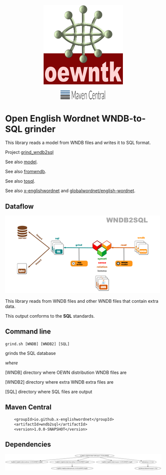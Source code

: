 <p align="center">
<img width="256" height="256" src="images/oewntk.png" alt="OEWNTK">
</p>
<p align="center">
<img width="150"src="images/mavencentral.png" alt="MavenCentral">
</p>

# Open English Wordnet WNDB-to-SQL grinder

This library reads a model from WNDB files and writes it to SQL format.

Project [grind_wndb2sql](https://github.com/x-englishwordnet/grind_wndb2sql)

See also [model](https://github.com/x-englishwordnet/model/blob/master/README.md).

See also [fromwndb](https://github.com/x-englishwordnet/fromwndb/blob/master/README.md).

See also [tosql](https://github.com/x-englishwordnet/tosql/blob/master/README.md).

See also [x-englishwordnet](https://github.com/x-englishwordnet) and [globalwordnet/english-wordnet](https://github.com/globalwordnet/english-wordnet).

## Dataflow

![Dataflow](images/dataflow_wndb2sql.png  "Dataflow")

This library reads from WNDB files and other WNDB files that contain extra data.

This output conforms to the **SQL** standards.

## Command line

`grind.sh [WNDB] [WNDB2] [SQL]`

grinds the SQL database

*where*

[WNDB]    directory where OEWN distribution WNDB files are

[WNDB2]  directory where extra WNDB extra files are

[SQL]      directory where SQL files are output

## Maven Central

		<groupId>io.github.x-englishwordnet</groupId>
		<artifactId>wndb2sql</artifactId>
		<version>1.0.0-SNAPSHOT</version>

## Dependencies

![Dependencies](images/grind-wndb2sql.png  "Dataflow")
